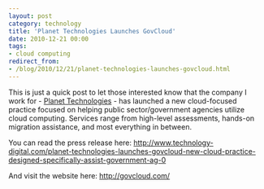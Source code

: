 ```yaml
---
layout: post
category: technology
title: 'Planet Technologies Launches GovCloud'
date: 2010-12-21 00:00
tags:
- cloud computing
redirect_from:
- /blog/2010/12/21/planet-technologies-launches-govcloud.html
---
```

This is just a quick post to let those interested know that the company I work for -
[Planet Technologies](http://go-planet.com/) - has launched a new cloud-focused practice focused on helping public
sector/government agencies utilize cloud computing. Services range from high-level assessments, hands-on migration
assistance, and most everything in between.

You can read the press release here:
<http://www.technology-digital.com/planet-technologies-launches-govcloud-new-cloud-practice-designed-specifically-assist-government-ag-0>

And visit the website here: <http://govcloud.com/>
